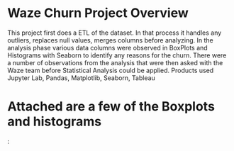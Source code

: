 # Waze Churn Project Overview 
This project first does a ETL of the dataset. In that process it handles any outliers, replaces null values, merges columns before analyzing. In the analysis phase various data columns were observed in BoxPlots and Histograms with Seaborn to identify any reasons for the churn. There were a number of observations from the analysis that were then asked with the Waze team before Statistical Analysis could be applied. Products used Jupyter Lab, Pandas, Matplotlib, Seaborn, Tableau



# Attached are a few of the Boxplots and histograms
:[](https://github.com/mpaturi/python_tableau/blob/main/sessions-boxplot.png)

